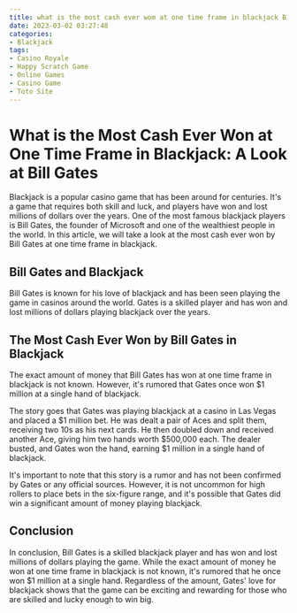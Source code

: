 ```yaml
---
title: what is the most cash ever wom at one time frame in blackjack Bill Gates
date: 2023-03-02 03:27:48
categories:
- Blackjack
tags:
- Casino Royale
- Happy Scratch Game
- Online Games
- Casino Game
- Toto Site
---
```

# What is the Most Cash Ever Won at One Time Frame in Blackjack: A Look at Bill Gates

Blackjack is a popular casino game that has been around for centuries. It's a game that requires both skill and luck, and players have won and lost millions of dollars over the years. One of the most famous blackjack players is Bill Gates, the founder of Microsoft and one of the wealthiest people in the world. In this article, we will take a look at the most cash ever won by Bill Gates at one time frame in blackjack.

## Bill Gates and Blackjack

Bill Gates is known for his love of blackjack and has been seen playing the game in casinos around the world. Gates is a skilled player and has won and lost millions of dollars playing blackjack over the years.

## The Most Cash Ever Won by Bill Gates in Blackjack

The exact amount of money that Bill Gates has won at one time frame in blackjack is not known. However, it's rumored that Gates once won $1 million at a single hand of blackjack.

The story goes that Gates was playing blackjack at a casino in Las Vegas and placed a $1 million bet. He was dealt a pair of Aces and split them, receiving two 10s as his next cards. He then doubled down and received another Ace, giving him two hands worth $500,000 each. The dealer busted, and Gates won the hand, earning $1 million in a single hand of blackjack.

It's important to note that this story is a rumor and has not been confirmed by Gates or any official sources. However, it is not uncommon for high rollers to place bets in the six-figure range, and it's possible that Gates did win a significant amount of money playing blackjack.

## Conclusion

In conclusion, Bill Gates is a skilled blackjack player and has won and lost millions of dollars playing the game. While the exact amount of money he won at one time frame in blackjack is not known, it's rumored that he once won $1 million at a single hand. Regardless of the amount, Gates' love for blackjack shows that the game can be exciting and rewarding for those who are skilled and lucky enough to win big.